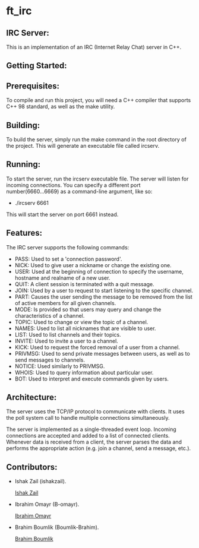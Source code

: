 # ft_irc

## IRC Server:

This is an implementation of an IRC (Internet Relay Chat) server in C++.

## Getting Started:

## Prerequisites:
To compile and run this project, you will need a C++ compiler that supports C++ 98 standard, as well as the make utility.

## Building:
To build the server, simply run the make command in the root directory of the project. This will generate an executable file called ircserv.

## Running:
To start the server, run the ircserv executable file. The server will listen for incoming connections. You can specify a different port number(6660...6669) as a command-line argument, like so:
- ./ircserv 6661

This will start the server on port 6661 instead.

## Features:
The IRC server supports the following commands:

- PASS: Used to set a 'connection password'.
- NICK: Used to give user a nickname or change the existing one.
- USER: Used at the beginning of connection to specify the username, hostname and realname of a new user.
- QUIT: A client session is terminated with a quit message.
- JOIN: Used by a user to request to start listening to the specific channel.
- PART: Causes the user sending the message to be removed from the list of active members for all given channels.
- MODE: Is provided so that users may query and change the characteristics of a channel.
- TOPIC: Used to change or view the topic of a channel.
- NAMES: Used to list all nicknames that are visible to user.
- LIST: Used to list channels and their topics.
- INVITE: Used to invite a user to a channel.
- KICK: Used to request the forced removal of a user from a channel.
- PRIVMSG: Used to send private messages between users, as well as to send messages to channels.
- NOTICE: Used similarly to PRIVMSG.
- WHOIS: Used to query information about particular user.
- BOT: Used to interpret and execute commands given by users.

## Architecture:
The server uses the TCP/IP protocol to communicate with clients. It uses the poll system call to handle multiple connections simultaneously.

The server is implemented as a single-threaded event loop. Incoming connections are accepted and added to a list of connected clients. Whenever data is received from a client, the server parses the data and performs the appropriate action (e.g. join a channel, send a message, etc.).

## Contributors:

- Ishak Zail (ishakzail).

    [Ishak Zail](https://github.com/ishakzail)
- Ibrahim Omayr (B-omayr).

    [Ibrahim Omayr](https://github.com/B-omayr)
- Brahim Boumlik (Boumlik-Brahim).

    [Brahim Boumlik](https://github.com/Boumlik-Brahim)